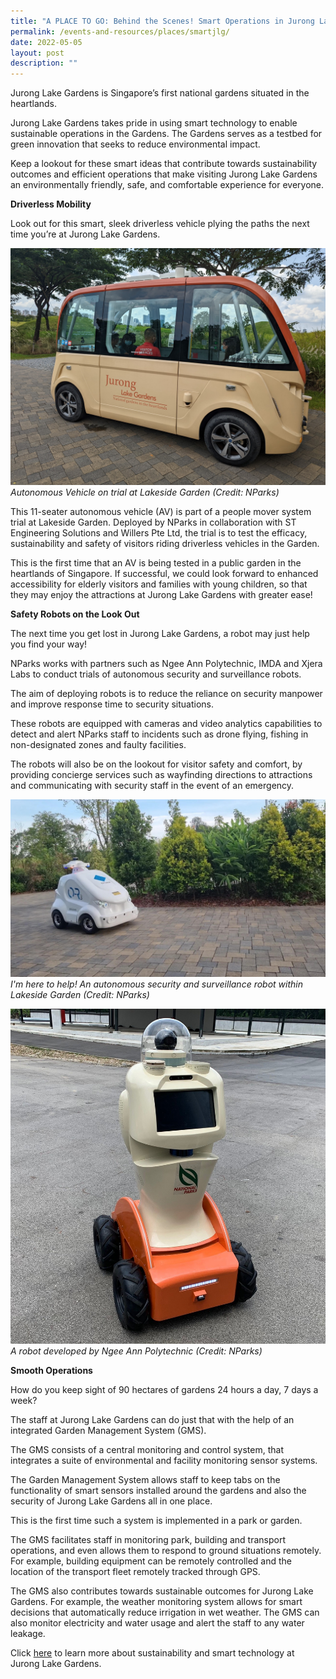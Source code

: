 ```yaml
---
title: "A PLACE TO GO: Behind the Scenes! Smart Operations in Jurong Lake Gardens"
permalink: /events-and-resources/places/smartjlg/
date: 2022-05-05
layout: post
description: ""
---
```

Jurong Lake Gardens is Singapore’s first national gardens situated in the heartlands. 

Jurong Lake Gardens takes pride in using smart technology to enable sustainable operations in the Gardens. The Gardens serves as a testbed for green innovation that seeks to reduce environmental impact.

Keep a lookout for these smart ideas that contribute towards sustainability outcomes and efficient operations that make visiting Jurong Lake Gardens an environmentally friendly, safe, and comfortable experience for everyone.

**Driverless Mobility**

Look out for this smart, sleek driverless vehicle plying the paths the next time you’re at Jurong Lake Gardens. 

![](/images/july%202022%20update/av.jpg)
*Autonomous Vehicle on trial at Lakeside Garden (Credit: NParks)*

This 11-seater autonomous vehicle (AV) is part of a people mover system trial at Lakeside Garden. Deployed by NParks in collaboration with ST Engineering Solutions and Willers Pte Ltd, the trial is to test the efficacy, sustainability and safety of visitors riding driverless vehicles in the Garden. 

This is the first time that an AV is being tested in a public garden in the heartlands of Singapore. If successful, we could look forward to enhanced accessibility for elderly visitors and families with young children, so that they may enjoy the attractions at Jurong Lake Gardens with greater ease!

**Safety Robots on the Look Out**

The next time you get lost in Jurong Lake Gardens, a robot may just help you find your way!

NParks works with partners such as Ngee Ann Polytechnic, IMDA and Xjera Labs to conduct trials of autonomous security and surveillance robots. 

The aim of deploying robots is to reduce the reliance on security manpower and improve response time to security situations. 

These robots are equipped with cameras and video analytics capabilities to detect and alert NParks staff to incidents such as drone flying, fishing in non-designated zones and faulty facilities. 

The robots will also be on the lookout for visitor safety and comfort, by providing concierge services such as wayfinding directions to attractions and communicating with security staff in the event of an emergency. 

![](/images/july%202022%20update/robot.jpg)
*I'm here to help! An autonomous security and surveillance robot within Lakeside Garden (Credit: NParks)*

![](/images/july%202022%20update/ngee%20ann%20polytechnic%20robot.jpg)
*A robot developed by Ngee Ann Polytechnic (Credit: NParks)*

**Smooth Operations**

How do you keep sight of 90 hectares of gardens 24 hours a day, 7 days a week? 

The staff at Jurong Lake Gardens can do just that with the help of an integrated Garden Management System (GMS). 

The GMS consists of a central monitoring and control system, that integrates a suite of environmental and facility monitoring sensor systems.

The Garden Management System allows staff to keep tabs on the functionality of smart sensors installed around the gardens and also the security of Jurong Lake Gardens all in one place. 

This is the first time such a system is implemented in a park or garden. 

The GMS facilitates staff in monitoring park, building and transport operations, and even allows them to respond to ground situations remotely. For example, building equipment can be remotely controlled and the location of the transport fleet remotely tracked through GPS. 

The GMS also contributes towards sustainable outcomes for Jurong Lake Gardens. For example, the weather monitoring system allows for smart decisions that automatically reduce irrigation in wet weather.  The GMS can also monitor electricity and water usage and alert the staff to any water leakage. 

Click [here](https://www.nparks.gov.sg/juronglakegardens/who-we-are/jurong-lake-gardens) to learn more about sustainability and smart technology at Jurong Lake Gardens.